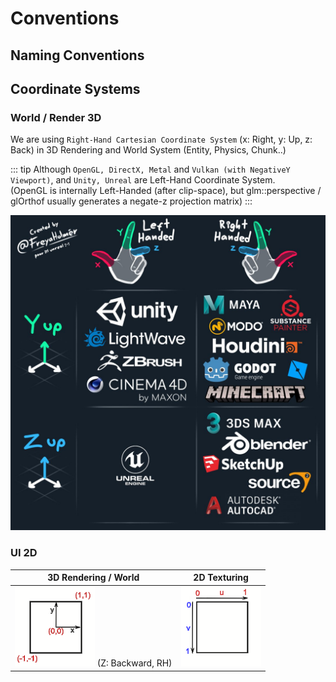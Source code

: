 

# Conventions

## Naming Conventions

## Coordinate Systems



### World / Render 3D 

We are using `Right-Hand Cartesian Coordinate System` (x: Right, y: Up, z: Back)
in 3D Rendering and World System (Entity, Physics, Chunk..)

::: tip
Although `OpenGL, DirectX, Metal` and `Vulkan (with NegativeY Viewport)`, and `Unity, Unreal` are Left-Hand Coordinate System.  
(OpenGL is internally Left-Handed (after clip-space), but glm::perspective / glOrthof usually generates a negate-z projection matrix)
:::

<img src="res/fig-coord-sys-ls-sofw.jpg">


### UI 2D

| 3D Rendering / World | 2D Texturing |
| -------------        | ---------    |
| ![](res/render_coordinates.png) (Z: Backward, RH) | ![](res/texture_coordinates.png) |